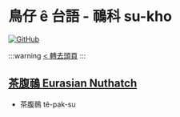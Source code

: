 # 鳥仔 ê 台語 - 鳾科 su-kho

[![GitHub](https://img.shields.io/badge/GitHub-black?logo=github)](https://github.com/siansiansu/tsiau-a-e-mia)

:::warning
[< 轉去頭頁](https://hackmd.io/@siansiansu/Hy4VzNvha)
:::

## [茶腹鳾 Eurasian Nuthatch](https://www.instagram.com/p/Cs8903UR7v5/)

- 茶腹鳾 tê-pak-su
